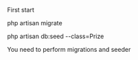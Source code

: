 First start

php artisan migrate

php artisan db:seed --class=Prize


You need to perform migrations and seeder
